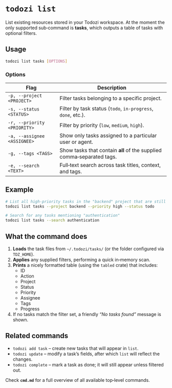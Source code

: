 # `todozi list`

List existing resources stored in your Todozi workspace.
At the moment the only supported sub‑command is **tasks**, which outputs a table of tasks with optional filters.

## Usage

```sh
todozi list tasks [OPTIONS]
```

### Options

| Flag | Description |
|------|-------------|
| `-p, --project <PROJECT>` | Filter tasks belonging to a specific project. |
| `-s, --status <STATUS>`   | Filter by task status (`todo`, `in‑progress`, `done`, etc.). |
| `-r, --priority <PRIORITY>` | Filter by priority (`low`, `medium`, `high`). |
| `-a, --assignee <ASSIGNEE>` | Show only tasks assigned to a particular user or agent. |
| `-g, --tags <TAGS>` | Show tasks that contain **all** of the supplied comma‑separated tags. |
| `-e, --search <TEXT>` | Full‑text search across task titles, context, and tags. |

## Example

```sh
# List all high‑priority tasks in the "backend" project that are still open
todozi list tasks --project backend --priority high --status todo
```

```sh
# Search for any tasks mentioning "authentication"
todozi list tasks --search authentication
```

## What the command does

1. **Loads** the task files from `~/.todozi/tasks/` (or the folder configured via `TDZ_HOME`).
2. **Applies** any supplied filters, performing a quick in‑memory scan.
3. **Prints** a nicely formatted table (using the `tabled` crate) that includes:
   - ID
   - Action
   - Project
   - Status
   - Priority
   - Assignee
   - Tags
   - Progress
4. If no tasks match the filter set, a friendly *“No tasks found”* message is shown.

## Related commands

- `todozi add task` – create new tasks that will appear in `list`.
- `todozi update` – modify a task’s fields, after which `list` will reflect the changes.
- `todozi complete` – mark a task as done; it will still appear unless filtered out.

Check **`cmd.md`** for a full overview of all available top‑level commands.
